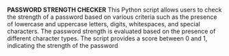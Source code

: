 **PASSWORD STRENGTH CHECKER**
This Python script allows users to check the strength of a password based on various 
criteria such as the presence of lowercase and uppercase letters, digits, whitespaces, 
and special characters.
The password strength is evaluated based on the presence of different character types.
The script provides a score between 0 and 1, indicating the strength of the password
